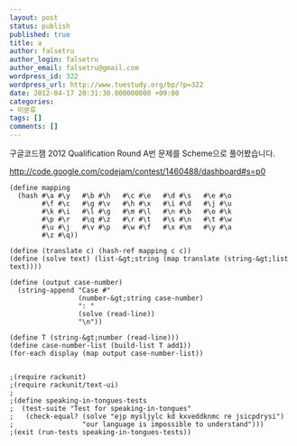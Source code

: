 ```yaml
---
layout: post
status: publish
published: true
title: a
author: falsetru
author_login: falsetru
author_email: falsetru@gmail.com
wordpress_id: 322
wordpress_url: http://www.tuestudy.org/bp/?p=322
date: 2012-04-17 20:31:30.000000000 +09:00
categories:
- 미분류
tags: []
comments: []
---
```

<p>구글코드잼 2012 Qualification Round A번 문제를 Scheme으로 풀어봤습니다.</p>

<p><a href="http://code.google.com/codejam/contest/1460488/dashboard#s=p0">http://code.google.com/codejam/contest/1460488/dashboard#s=p0</a></p>

<pre><code>(define mapping
  (hash #\a #\y   #\b #\h   #\c #\e   #\d #\s   #\e #\o
        #\f #\c   #\g #\v   #\h #\x   #\i #\d   #\j #\u
        #\k #\i   #\l #\g   #\m #\l   #\n #\b   #\o #\k
        #\p #\r   #\q #\z   #\r #\t   #\s #\n   #\t #\w
        #\u #\j   #\v #\p   #\w #\f   #\x #\m   #\y #\a
        #\z #\q))

(define (translate c) (hash-ref mapping c c))
(define (solve text) (list-&amp;gt;string (map translate (string-&amp;gt;list text))))

(define (output case-number)
  (string-append "Case #"
                 (number-&amp;gt;string case-number)
                 ": "
                 (solve (read-line))
                 "\n"))

(define T (string-&amp;gt;number (read-line)))
(define case-number-list (build-list T add1))
(for-each display (map output case-number-list))


;(require rackunit)
;(require rackunit/text-ui)
;
;(define speaking-in-tongues-tests
;  (test-suite "Test for speaking-in-tongues"
;   (check-equal? (solve "ejp mysljylc kd kxveddknmc re jsicpdrysi")
;                 "our language is impossible to understand")))
;(exit (run-tests speaking-in-tongues-tests))
</code></pre>

